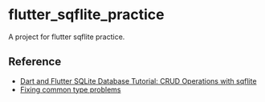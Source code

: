 # flutter_sqflite_practice

A project for flutter sqflite practice.

## Reference

- [Dart and Flutter SQLite Database Tutorial: CRUD Operations with sqflite](https://www.techiediaries.com/flutter/dart-flutter-sqlite-database-tutorial-crud-sqflite/)
- [Fixing common type problems](https://dart.dev/guides/language/sound-problems)
